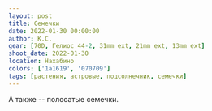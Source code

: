```yaml
---
layout: post
title: Семечки
date: 2022-01-30 00:00:00
author: К.С.
gear: [70D, Гелиос 44-2, 31mm ext, 21mm ext, 13mm ext]
shoot_date: 2022-01-30
location: Нахабино
colors: ['1a1619', '070709']
tags: [растения, астровые, подсолнечник, семечки]
---
```

А также -- полосатые семечки.
